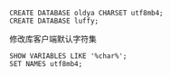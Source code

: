 ```
CREATE DATABASE oldya CHARSET utf8mb4;  
CREATE DATABASE luffy;
```

修改库客户端默认字符集

```
SHOW VARIABLES LIKE '%char%';  
SET NAMES utf8mb4;
```